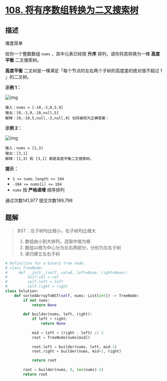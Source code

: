 # [108. 将有序数组转换为二叉搜索树](https://leetcode-cn.com/problems/convert-sorted-array-to-binary-search-tree/)

## 描述

难度简单

给你一个整数数组 `nums` ，其中元素已经按 **升序** 排列，请你将其转换为一棵 **高度平衡** 二叉搜索树。

**高度平衡** 二叉树是一棵满足「每个节点的左右两个子树的高度差的绝对值不超过 1 」的二叉树。

 

**示例 1：**

![img](https://assets.leetcode.com/uploads/2021/02/18/btree1.jpg)

```
输入：nums = [-10,-3,0,5,9]
输出：[0,-3,9,-10,null,5]
解释：[0,-10,5,null,-3,null,9] 也将被视为正确答案：
```

**示例 2：**

![img](https://assets.leetcode.com/uploads/2021/02/18/btree.jpg)

```
输入：nums = [1,3]
输出：[3,1]
解释：[1,3] 和 [3,1] 都是高度平衡二叉搜索树。
```

 

**提示：**

- `1 <= nums.length <= 104`
- `-104 <= nums[i] <= 104`
- `nums` 按 **严格递增** 顺序排列

通过次数141,977 提交次数189,798



## 题解

>BST：左子树均比根小，右子树均比根大
>
>1. 数组由小到大排列，选取中值为根
>2. 数组以根为中心分为左右两部分，分别为左右子树
>3. 递归建立左右子树

```python
# Definition for a binary tree node.
# class TreeNode:
#     def __init__(self, val=0, left=None, right=None):
#         self.val = val
#         self.left = left
#         self.right = right
class Solution:
    def sortedArrayToBST(self, nums: List[int]) -> TreeNode:
        if not nums:
            return None
        
        def builder(nums, left, right):
            if left > right:
                return None
            
            mid = left + (right - left) // 2
            root = TreeNode(nums[mid])
            
            root.left = builder(nums, left, mid-1)
            root.right = builder(nums, mid+1, right)

            return root
        
        root = builder(nums, 0, len(nums)-1)
        return root
```


